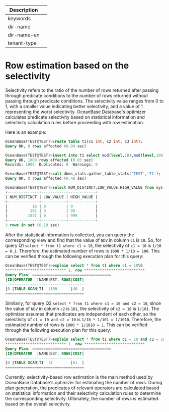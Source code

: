 | Description   |                 |
|---------------|-----------------|
| keywords      |                 |
| dir-name      |                 |
| dir-name-en   |                 |
| tenant-type   |                 |

# Row estimation based on the selectivity

Selectivity refers to the ratio of the number of rows returned after passing through predicate conditions to the number of rows returned without passing through predicate conditions. The selectivity value ranges from 0 to 1, with a smaller value indicating better selectivity, and a value of 1 representing the worst selectivity. OceanBase Database's optimizer calculates predicate selectivity based on statistical information and selectivity calculation rules before proceeding with row estimation.

Here is an example:

```sql
OceanBase(TEST@TEST)>create table t1(c1 int, c2 int, c3 int);
Query OK, 0 rows affected (0.09 sec)
```

```sql
OceanBase(TEST@TEST)>insert into t1 select mod(level,10),mod(level,100),mod(level,1000) from dual connect by level<=1000;
Query OK, 1000 rows affected (0.03 sec)
Records: 1000  Duplicates: 0  Warnings: 0
```

```sql
OceanBase(TEST@TEST)>call dbms_stats.gather_table_stats('TEST','T1');
Query OK, 0 rows affected (0.48 sec)
```

```sql
OceanBase(TEST@TEST)>select NUM_DISTINCT,LOW_VALUE,HIGH_VALUE from sys.dba_tab_col_statistics where owner = 'TEST' and table_name='T1';
+--------------+-----------+------------+
| NUM_DISTINCT | LOW_VALUE | HIGH_VALUE |
+--------------+-----------+------------+
|           10 | 0         | 9          |
|          101 | 0         | 99         |
|         1031 | 0         | 999        |
+--------------+-----------+------------+
3 rows in set (0.19 sec)
```

After the statistical information is collected, you can query the corresponding view and find that the value of `NDV` in column `c1` is `10`. So, for query Q1 `select * from t1 where c1 = 10`, the selectivity of `c1 = 10` is `1/10 = 0.1`. Therefore, the estimated number of rows is `1000 * 1/10 = 100`. This can be verified through the following execution plan for this query:


```sql
OceanBase(TEST@TEST)>explain select * from t1 where c1 = 10\G
*************************** 1. row ***************************
Query Plan: ===================================
|ID|OPERATOR  |NAME|EST. ROWS|COST|
-----------------------------------
|0 |TABLE SCAN|T1  |100      |48  |
===================================
```

Similarly, for query Q2 `select * from t1 where c1 = 10 and c2 = 10`, since the value of `NDV` in column `c2` is `101`, the selectivity of `c2 = 10` is `1/101`. The optimizer assumes that predicates are independent of each other, so the selectivity of `c1 = 10 and c2 = 10` is `1/10 * 1/101 = 1/1010`. Therefore, the estimated number of rows is `1000 * 1/1010 = 1`. This can be verified through the following execution plan for this query:


```sql
OceanBase(TEST@TEST)>explain select * from t1 where c1 = 10 and c2 = 10\G
*************************** 1. row ***************************
Query Plan: ===================================
|ID|OPERATOR  |NAME|EST. ROWS|COST|
-----------------------------------
|0 |TABLE SCAN|T1  |1        |61  |
===================================
```

Currently, selectivity-based row estimation is the main method used by OceanBase Database's optimizer for estimating the number of rows. During plan generation, the predicates of relevant operators are calculated based on statistical information and their selectivity calculation rules to determine the corresponding selectivity. Ultimately, the number of rows is estimated based on the overall selectivity.